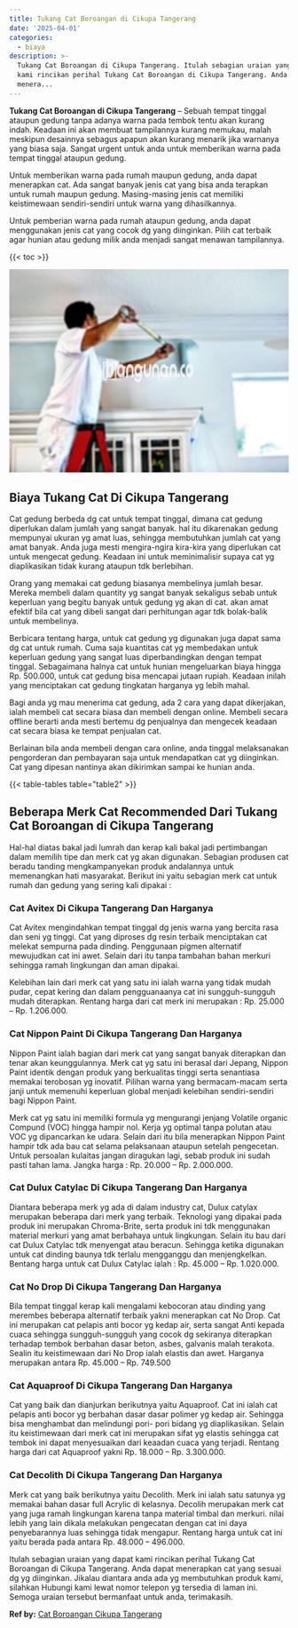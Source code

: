 ```yaml
---
title: Tukang Cat Boroangan di Cikupa Tangerang
date: '2025-04-01'
categories:
  - biaya
description: >-
  Tukang Cat Boroangan di Cikupa Tangerang. Itulah sebagian uraian yang dapat
  kami rincikan perihal Tukang Cat Boroangan di Cikupa Tangerang. Anda dapat
  menera...
---
```


**Tukang Cat Boroangan di Cikupa Tangerang** – Sebuah tempat tinggal ataupun gedung tanpa adanya warna pada tembok tentu akan kurang indah. Keadaan ini akan membuat tampilannya kurang memukau, malah meskipun desainnya sebagus apapun akan kurang menarik jika warnanya yang biasa saja. Sangat urgent untuk anda untuk memberikan warna pada tempat tinggal ataupun gedung.

Untuk memberikan warna pada rumah maupun gedung, anda dapat menerapkan cat. Ada sangat banyak jenis cat yang bisa anda terapkan untuk rumah maupun gedung. Masing-masing jenis cat memiliki keistimewaan sendiri-sendiri untuk warna yang dihasilkannya.

Untuk pemberian warna pada rumah ataupun gedung, anda dapat menggunakan jenis cat yang cocok dg yang diinginkan. Pilih cat terbaik agar hunian atau gedung milik anda menjadi sangat menawan tampilannya.

{{< toc >}}

![Tukang Cat Boroangan di Cikupa Tangerang](/images/jasa-cat-murah17.png)

## Biaya Tukang Cat Di Cikupa Tangerang

Cat gedung berbeda dg cat untuk tempat tinggal, dimana cat gedung diperlukan dalam jumlah yang sangat banyak. hal itu dikarenakan gedung mempunyai ukuran yg amat luas, sehingga membutuhkan jumlah cat yang amat banyak. Anda juga mesti mengira-ngira kira-kira yang diperlukan cat untuk mengecat gedung. Keadaan ini untuk meminimalisir supaya cat yg diaplikasikan tidak kurang ataupun tdk berlebihan.

Orang yang memakai cat gedung biasanya membelinya jumlah besar. Mereka membeli dalam quantity yg sangat banyak sekaligus sebab untuk keperluan yang begitu banyak untuk gedung yg akan di cat. akan amat efektif bila cat yang dibeli sangat dari perhitungan agar tdk bolak-balik untuk membelinya.

Berbicara tentang harga, untuk cat gedung yg digunakan juga dapat sama dg cat untuk rumah. Cuma saja kuantitas cat yg membedakan untuk keperluan gedung yang sangat luas diperbandingkan dengan tempat tinggal. Sebagaimana halnya cat untuk hunian mengeluarkan biaya hingga Rp. 500.000, untuk cat gedung bisa mencapai jutaan rupiah. Keadaan inilah yang menciptakan cat gedung tingkatan harganya yg lebih mahal.

Bagi anda yg mau menerima cat gedung, ada 2 cara yang dapat dikerjakan, ialah membeli cat secara biasa dan membeli dengan online. Membeli secara offline berarti anda mesti bertemu dg penjualnya dan mengecek keadaan cat secara biasa ke tempat penjualan cat.

Berlainan bila anda membeli dengan cara online, anda tinggal melaksanakan pengorderan dan pembayaran saja untuk mendapatkan cat yg diinginkan. Cat yang dipesan nantinya akan dikirimkan sampai ke hunian anda.

{{< table-tables table="table2" >}}

## Beberapa Merk Cat Recommended Dari Tukang Cat Boroangan di Cikupa Tangerang

Hal-hal diatas bakal jadi lumrah dan kerap kali bakal jadi pertimbangan dalam memilih tipe dan merk cat yg akan digunakan. Sebagian produsen cat beradu tanding mengkampanyekan produk andalannya untuk memenangkan hati masyarakat. Berikut ini yaitu sebagian merk cat untuk rumah dan gedung yang sering kali dipakai :

### Cat Avitex Di Cikupa Tangerang Dan Harganya

Cat Avitex mengindahkan tempat tinggal dg jenis warna yang bercita rasa dan seni yg tinggi. Cat yang diproses dg resin terbaik menciptakan cat melekat sempurna pada dinding. Penggunaan pigmen alternatif mewujudkan cat ini awet. Selain dari itu tanpa tambahan bahan merkuri sehingga ramah lingkungan dan aman dipakai.

Kelebihan lain dari merk cat yang satu ini ialah warna yang tidak mudah pudar, cepat kering dan dalam pengguanaanya cat ini sungguh-sungguh mudah diterapkan. Rentang harga dari cat merk ini merupakan : Rp. 25.000 – Rp. 1.206.000.

### Cat Nippon Paint Di Cikupa Tangerang Dan Harganya

Nippon Paint ialah bagian dari merk cat yang sangat banyak diterapkan dan tenar akan keunggulannya. Merk cat yg satu ini berasal dari Jepang, Nippon Paint identik dengan produk yang berkualitas tinggi serta senantiasa memakai terobosan yg inovatif. Pilihan warna yang bermacam-macam serta janji untuk memenuhi keperluan global menjadi kelebihan sendiri-sendiri bagi Nippon Paint.

Merk cat yg satu ini memiliki formula yg mengurangi jenjang Volatile organic Compund (VOC) hingga hampir nol. Kerja yg optimal tanpa polutan atau VOC yg dipancarkan ke udara. Selain dari itu bila menerapkan Nippon Paint hampir tdk ada bau cat selama pelaksanaan ataupun setelah pengecetan. Untuk persoalan kulaitas jangan diragukan lagi, sebab produk ini sudah pasti tahan lama. Jangka harga : Rp. 20.000 – Rp. 2.000.000.

### Cat Dulux Catylac Di Cikupa Tangerang Dan Harganya

Diantara beberapa merk yg ada di dalam industry cat, Dulux catylax merupakan beberapa dari merk yang terbaik. Teknologi yang dipakai pada produk ini merupakan Chroma-Brite, serta produk ini tdk menggunakan material merkuri yang amat berbahaya untuk lingkungan. Selain itu bau dari cat Dulux Catylac tdk menyengat atau beracun. Sehingga ketika digunakan untuk cat dinding baunya tdk terlalu mengganggu dan menjengkelkan. Bentang harga untuk cat Dulux Catylac ialah : Rp. 45.000 – Rp. 1.020.000.

### Cat No Drop Di Cikupa Tangerang Dan Harganya

Bila tempat tinggal kerap kali mengalami kebocoran atau dinding yang merembes beberapa alternatif terbaik yakni menerapkan cat No Drop. Cat ini merupakan cat pelapis anti bocor yg kedap air, serta sangat Anti kepada cuaca sehingga sungguh-sungguh yang cocok dg sekiranya diterapkan terhadap tembok berbahan dasar beton, asbes, galvanis malah terakota. Sealin itu keistimewaan dari No Drop ialah elastis dan awet. Harganya merupakan antara Rp. 45.000 – Rp. 749.500

### Cat Aquaproof Di Cikupa Tangerang Dan Harganya

Cat yang baik dan dianjurkan berikutnya yaitu Aquaproof. Cat ini ialah cat pelapis anti bocor yg berbahan dasar dasar polimer yg kedap air. Sehingga bisa menghambat dan melindungi pori- pori bidang yg diaplikasikan. Selain itu keistimewaan dari merk cat ini merupakan sifat yg elastis sehingga cat tembok ini dapat menyesuaikan dari keaadan cuaca yang terjadi. Rentang harga dari cat Aquaproof yakni Rp. 18.000 – Rp. 3.300.000.

### Cat Decolith Di Cikupa Tangerang Dan Harganya

Merk cat yang baik berikutnya yaitu Decolith. Merk ini ialah satu satunya yg memakai bahan dasar full Acrylic di kelasnya. Decolih merupakan merk cat yang juga ramah lingkungan karena tanpa material timbal dan merkuri. nilai lebih yang lain dikala melakukan pengecatan dengan cat ini daya penyebarannya luas sehingga tidak mengapur. Rentang harga untuk cat ini yaitu berada pada antara Rp. 48.000 – 496.000.

Itulah sebagian uraian yang dapat kami rincikan perihal Tukang Cat Boroangan di Cikupa Tangerang. Anda dapat menerapkan cat yang sesuai dg yg diinginkan. Jikalau diantara anda ada yg membutuhkan produk kami, silahkan Hubungi kami lewat nomor telepon yg tersedia di laman ini. Semoga uraian tersebut bermanfaat untuk anda, terimakasih.

**Ref by:** [Cat Boroangan Cikupa Tangerang](https://id.wikipedia.org/wiki/Cat)
